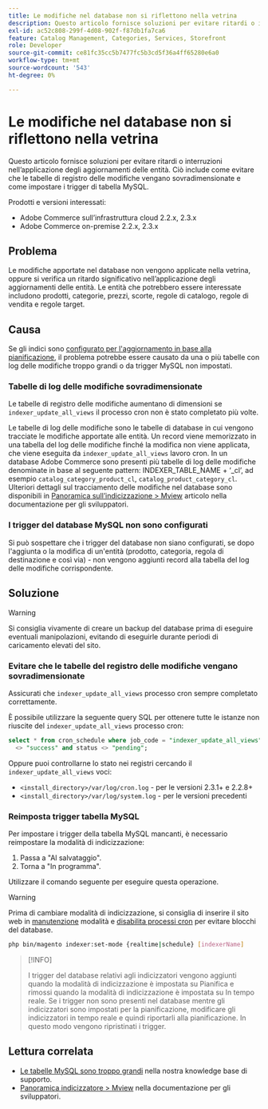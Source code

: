 ```yaml
---
title: Le modifiche nel database non si riflettono nella vetrina
description: Questo articolo fornisce soluzioni per evitare ritardi o interruzioni nell’applicazione degli aggiornamenti delle entità. Ciò include come evitare che le tabelle di registro delle modifiche vengano sovradimensionate e come impostare i trigger di tabella MySQL.
exl-id: ac52c808-299f-4d08-902f-f87db1fa7ca6
feature: Catalog Management, Categories, Services, Storefront
role: Developer
source-git-commit: ce81fc35cc5b7477fc5b3cd5f36a4ff65280e6a0
workflow-type: tm+mt
source-wordcount: '543'
ht-degree: 0%

---
```


# Le modifiche nel database non si riflettono nella vetrina

Questo articolo fornisce soluzioni per evitare ritardi o interruzioni nell’applicazione degli aggiornamenti delle entità. Ciò include come evitare che le tabelle di registro delle modifiche vengano sovradimensionate e come impostare i trigger di tabella MySQL.

Prodotti e versioni interessati:

* Adobe Commerce sull’infrastruttura cloud 2.2.x, 2.3.x
* Adobe Commerce on-premise 2.2.x, 2.3.x

## Problema

Le modifiche apportate nel database non vengono applicate nella vetrina, oppure si verifica un ritardo significativo nell’applicazione degli aggiornamenti delle entità. Le entità che potrebbero essere interessate includono prodotti, categorie, prezzi, scorte, regole di catalogo, regole di vendita e regole target.

## Causa

Se gli indici sono [configurato per l&#39;aggiornamento in base alla pianificazione](https://devdocs.magento.com/guides/v2.3/config-guide/cli/config-cli-subcommands-index.html#configure-indexers), il problema potrebbe essere causato da una o più tabelle con log delle modifiche troppo grandi o da trigger MySQL non impostati.

### Tabelle di log delle modifiche sovradimensionate

Le tabelle di registro delle modifiche aumentano di dimensioni se `indexer_update_all_views` il processo cron non è stato completato più volte.

Le tabelle di log delle modifiche sono le tabelle di database in cui vengono tracciate le modifiche apportate alle entità. Un record viene memorizzato in una tabella del log delle modifiche finché la modifica non viene applicata, che viene eseguita da `indexer_update_all_views` lavoro cron. In un database Adobe Commerce sono presenti più tabelle di log delle modifiche denominate in base al seguente pattern: INDEXER\_TABLE\_NAME + ‘\_cl’, ad esempio `catalog_category_product_cl`, `catalog_product_category_cl`. Ulteriori dettagli sul tracciamento delle modifiche nel database sono disponibili in [Panoramica sull’indicizzazione > Mview](https://devdocs.magento.com/guides/v2.3/extension-dev-guide/indexing.html#m2devgde-mview) articolo nella documentazione per gli sviluppatori.

### I trigger del database MySQL non sono configurati

Si può sospettare che i trigger del database non siano configurati, se dopo l&#39;aggiunta o la modifica di un&#39;entità (prodotto, categoria, regola di destinazione e così via) - non vengono aggiunti record alla tabella del log delle modifiche corrispondente.

## Soluzione

>[!WARNING]
>
>Si consiglia vivamente di creare un backup del database prima di eseguire eventuali manipolazioni, evitando di eseguirle durante periodi di caricamento elevati del sito.

### Evitare che le tabelle del registro delle modifiche vengano sovradimensionate

Assicurati che `indexer_update_all_views` processo cron sempre completato correttamente.

È possibile utilizzare la seguente query SQL per ottenere tutte le istanze non riuscite del `indexer_update_all_views` processo cron:

```sql
select * from cron_schedule where job_code = "indexer_update_all_views" and status
  <> "success" and status <> "pending";
```

Oppure puoi controllarne lo stato nei registri cercando il `indexer_update_all_views` voci:

* `<install_directory>/var/log/cron.log` - per le versioni 2.3.1+ e 2.2.8+
* `<install_directory>/var/log/system.log` - per le versioni precedenti

### Reimposta trigger tabella MySQL

Per impostare i trigger della tabella MySQL mancanti, è necessario reimpostare la modalità di indicizzazione:

1. Passa a &quot;Al salvataggio&quot;.
1. Torna a &quot;In programma&quot;.

Utilizzare il comando seguente per eseguire questa operazione.

>[!WARNING]
>
>Prima di cambiare modalità di indicizzazione, si consiglia di inserire il sito web in [manutenzione](https://experienceleague.adobe.com/docs/commerce-operations/configuration-guide/setup/application-modes.html#maintenance-mode) modalità e [disabilita processi cron](https://experienceleague.adobe.com/docs/commerce-cloud-service/user-guide/configure/app/properties/crons-property.html#disable-cron-jobs) per evitare blocchi del database.

```bash
php bin/magento indexer:set-mode {realtime|schedule} [indexerName]
```

>[!INFO]
>
>I trigger del database relativi agli indicizzatori vengono aggiunti quando la modalità di indicizzazione è impostata su Pianifica e rimossi quando la modalità di indicizzazione è impostata su In tempo reale. Se i trigger non sono presenti nel database mentre gli indicizzatori sono impostati per la pianificazione, modificare gli indicizzatori in tempo reale e quindi riportarli alla pianificazione. In questo modo vengono ripristinati i trigger.

## Lettura correlata

<ul><li title="Le tabelle MySQL sono troppo grandi"><a href="/help/troubleshooting/database/mysql-tables-are-too-large.md">Le tabelle MySQL sono troppo grandi</a> nella nostra knowledge base di supporto.</li>
<li title="Le tabelle MySQL sono troppo grandi"><a href="https://devdocs.magento.com/guides/v2.3/extension-dev-guide/indexing.html#m2devgde-mview">Panoramica indicizzatore &gt; Mview</a> nella documentazione per gli sviluppatori.</li></ul>
